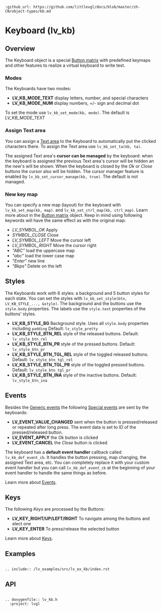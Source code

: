 ```eval_rst
:github_url: https://github.com/littlevgl/docs/blob/master/zh-CN/object-types/kb.md
```
# Keyboard (lv_kb)

## Overview

The Keyboard object is a special [Button matrix](/object-types/btnm) with predefined keymaps and other features to realize a virtual keyboard to write text. 

### Modes
The Keyboards have two modes:
- **LV_KB_MODE_TEXT** display letters, number, and special characters
- **LV_KB_MODE_NUM** display numbers, +/- sign and decimal dot

To set the mode use `lv_kb_set_mode(kb, mode)`. The default is  _LV_KB_MODE_TEXT_

### Assign Text area
You can assign a [Text area](/object-types/ta) to the Keyboard to automatically put the clicked characters there. 
To assign the Text area use `lv_kb_set_ta(kb, ta)`.

The assigned Text area's **cursor can be managed** by the keyboard: when the keyboard is assigned the previous Text area's cursor will be hidden an the new's will be shown. 
When the keyboard is closed by the *Ok* or *Close* buttons the cursor also will be hidden. The cursor manager feature is enabled by `lv_kb_set_cursor_manage(kb, true)`. The default is not managed.


### New key map
You can specify a new map (layout) for the keyboard with `lv_kb_set_map(kb, map)`. and `lv_kb_set_ctrl_map(kb, ctrl_map)`. 
Learn more about in the [Button matrix](/object-types/btnm) object.
Keep in mind using following keywords will have the same effect as with the original map:  
- *LV_SYMBOL_OK* Apply
- *SYMBOL_CLOSE* Close
- *LV_SYMBOL_LEFT* Move the cursor left
- *LV_SYMBOL_RIGHT* Move the cursor right
- *"ABC"* load the uppercase map
- *"abc"* load the lower case map
- *"Enter"* new line
- *"Bkps"* Delete on the left

## Styles

The Keyboards work with 6 styles: a background and 5 button styles for each state. 
You can set the styles with `lv_kb_set_style(btn, LV_KB_STYLE_..., &style)`. 
The background and the buttons use the `style.body` properties. 
The labels use the `style.text` properties of the buttons' styles.

- **LV_KB_STYLE_BG** Background style. Uses all `style.body` properties including `padding` Default: `lv_style_pretty`
- **LV_KB_STYLE_BTN_REL** style of the released  buttons. Default: `lv_style_btn_rel`
- **LV_KB_STYLE_BTN_PR** style of the pressed buttons. Default: `lv_style_btn_pr`
- **LV_KB_STYLE_BTN_TGL_REL** style of the toggled released  buttons. Default: `lv_style_btn_tgl_rel`
- **LV_KB_STYLE_BTN_TGL_PR** style of the toggled pressed  buttons. Default: `lv_style_btn_tgl_pr`
- **LV_KB_STYLE_BTN_INA** style of the inactive  buttons. Default: `lv_style_btn_ina`

## Events
Besides the [Generic events](/overview/event.html#generic-events) the following [Special events](/overview/event.html#special-events) are sent by the keyboards:
 - **LV_EVENT_VALUE_CHANGED** sent when the button is pressed/released or repeated after long press. The event data is set to ID of the pressed/released button.
 - **LV_EVENT_APPLY** the *Ok* button is clicked 
 - **LV_EVENT_CANCEL** the *Close* button is clicked
 
The keyboard has a **default event handler** callback called `lv_kb_def_event_cb`. 
It handles the button pressing, map changing, the assigned Text area, etc. 
You can completely replace it with your custom event handler but you can call `lv_kb_def_event_cb` at the beginning of your event handler to handle the same things as before.
 
Learn more about [Events](/overview/event).

## Keys

The following *Keys* are processed by the Buttons:
- **LV_KEY_RIGHT/UP/LEFT/RIGHT** To navigate among the buttons and elect one
- **LV_KEY_ENTER** To press/release the selected button 

Learn more about [Keys](/overview/indev).


## Examples


```eval_rst

.. include:: /lv_examples/src/lv_ex_kb/index.rst

```

## API 

```eval_rst

.. doxygenfile:: lv_kb.h
  :project: lvgl
        
```
